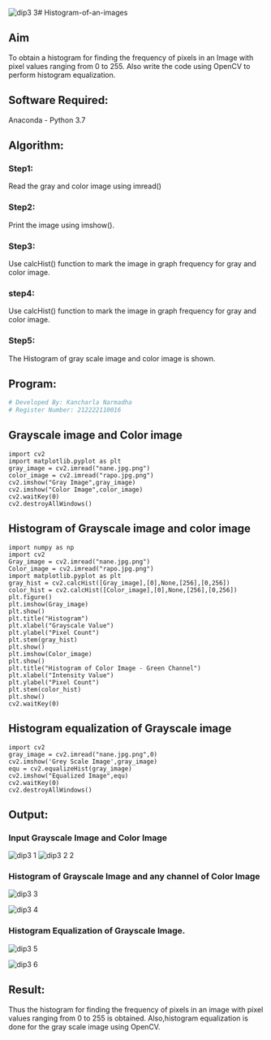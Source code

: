 ![dip3 3](https://github.com/kancharlaNarmadha/Histogram-of-an-images/assets/119559316/eec931fe-bb75-49c0-8b50-ee8648205c2c)# Histogram-of-an-images
## Aim
To obtain a histogram for finding the frequency of pixels in an Image with pixel values ranging from 0 to 255. Also write the code using OpenCV to perform histogram equalization.

## Software Required:
Anaconda - Python 3.7

## Algorithm:
### Step1:
Read the gray and color image using imread()

### Step2:
Print the image using imshow().



### Step3:
Use calcHist() function to mark the image in graph frequency for gray and color image.

### step4:
Use calcHist() function to mark the image in graph frequency for gray and color image.

### Step5:
The Histogram of gray scale image and color image is shown.


## Program:
```python
# Developed By: Kancharla Narmadha
# Register Number: 212222110016
```
## Grayscale image and Color image
```
import cv2
import matplotlib.pyplot as plt
gray_image = cv2.imread("nane.jpg.png")
color_image = cv2.imread("rapo.jpg.png")
cv2.imshow("Gray Image",gray_image)
cv2.imshow("Color Image",color_image)
cv2.waitKey(0)
cv2.destroyAllWindows()
```
## Histogram of Grayscale image and color image
```
import numpy as np
import cv2
Gray_image = cv2.imread("nane.jpg.png")
Color_image = cv2.imread("rapo.jpg.png")
import matplotlib.pyplot as plt
gray_hist = cv2.calcHist([Gray_image],[0],None,[256],[0,256])
color_hist = cv2.calcHist([Color_image],[0],None,[256],[0,256])
plt.figure()
plt.imshow(Gray_image)
plt.show()
plt.title("Histogram")
plt.xlabel("Grayscale Value")
plt.ylabel("Pixel Count")
plt.stem(gray_hist)
plt.show()
plt.imshow(Color_image)
plt.show()
plt.title("Histogram of Color Image - Green Channel")
plt.xlabel("Intensity Value")
plt.ylabel("Pixel Count")
plt.stem(color_hist)
plt.show()
cv2.waitKey(0)
```
## Histogram equalization of Grayscale image
```
import cv2
gray_image = cv2.imread("nane.jpg.png",0)
cv2.imshow('Grey Scale Image',gray_image)
equ = cv2.equalizeHist(gray_image)
cv2.imshow("Equalized Image",equ)
cv2.waitKey(0)
cv2.destroyAllWindows()
```

## Output:
### Input Grayscale Image and Color Image

![dip3 1](https://github.com/kancharlaNarmadha/Histogram-of-an-images/assets/119559316/8b4ed710-f8f8-4d15-9665-b8197b4abb4d)
![dip3 2 2](https://github.com/kancharlaNarmadha/Histogram-of-an-images/assets/119559316/b8bb27d6-970c-49da-83ee-70aa8d00be49)

### Histogram of Grayscale Image and any channel of Color Image
![dip3 3](https://github.com/kancharlaNarmadha/Histogram-of-an-images/assets/119559316/e1d3eb28-b5e8-450d-9302-c853e1d751c7)

![dip3 4](https://github.com/kancharlaNarmadha/Histogram-of-an-images/assets/119559316/6fb9df06-59b6-4336-b311-f0d373bc25f2)


### Histogram Equalization of Grayscale Image.

![dip3 5](https://github.com/kancharlaNarmadha/Histogram-of-an-images/assets/119559316/cb38f1e6-0cb9-43f0-a2d2-06f4150bbc57)


![dip3 6](https://github.com/kancharlaNarmadha/Histogram-of-an-images/assets/119559316/63f27ac0-4153-4d65-87b5-1c2c01874175)


## Result: 
Thus the histogram for finding the frequency of pixels in an image with pixel values ranging from 0 to 255 is obtained. Also,histogram equalization is done for the gray scale image using OpenCV.
